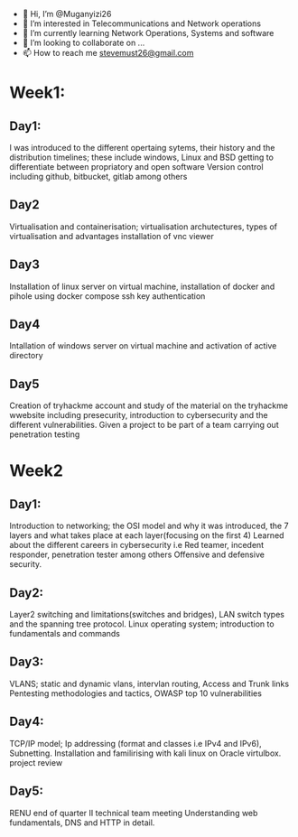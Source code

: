 - 👋 Hi, I’m @Muganyizi26
- 👀 I’m interested in Telecommunications and Network operations
- 🌱 I’m currently learning Network Operations, Systems and software
- 💞️ I’m looking to collaborate on ...
- 📫 How to reach me stevemust26@gmail.com

<!---
Muganyizi26/Muganyizi26 is a ✨ special ✨ repository because its `README.md` (this file) appears on your GitHub profile.
You can click the Preview link to take a look at your changes.
--->
# Week1:

## Day1: 

I was introduced to the different opertaing sytems, their history and the distribution timelines; these include windows, Linux and BSD getting to differentiate between propriatory and open software
Version control including github, bitbucket, gitlab among others

## Day2 

Virtualisation and containerisation; virtualisation archutectures, types of virtualisation and advantages
installation of vnc viewer

## Day3

Installation of linux server on virtual machine, installation of docker and pihole using docker compose
ssh key authentication

## Day4

Intallation of windows server on virtual machine and activation of active directory

## Day5

Creation of tryhackme account and study of the material on the tryhackme wwebsite including presecurity, introduction to cybersecurity and the different vulnerabilities.
Given a project to be part of a team carrying out penetration testing

# Week2

## Day1:

Introduction to networking; the OSI model and why it was introduced, the 7 layers and what takes place at each layer(focusing on the first 4)
Learned about the different careers in cybersecurity i.e Red teamer, incedent responder, penetration tester among others
Offensive and defensive security.

## Day2:

Layer2 switching and limitations(switches and bridges), LAN switch types and the spanning tree protocol.
Linux operating system; introduction to fundamentals and commands

## Day3:

VLANS; static and dynamic vlans, intervlan routing, Access and Trunk links
Pentesting methodologies and tactics, OWASP top 10 vulnerabilities

## Day4:

TCP/IP model; Ip addressing (format and classes i.e IPv4 and IPv6), Subnetting.
Installation and familirising with kali linux on Oracle virtulbox.
project review

## Day5:

RENU end of quarter II technical team meeting
Understanding web fundamentals, DNS and HTTP in detail.
